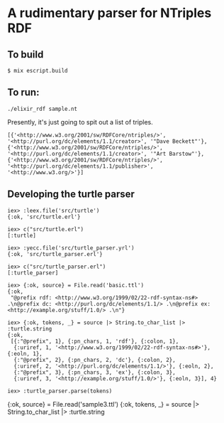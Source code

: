 # A rudimentary parser for NTriples RDF

## To build

```
$ mix escript.build
```

## To run:

```
./elixir_rdf sample.nt
```

Presently, it's just going to spit out a list of triples.

```
[{'<http://www.w3.org/2001/sw/RDFCore/ntriples/>', '<http://purl.org/dc/elements/1.1/creator>', '"Dave Beckett"'},
{'<http://www.w3.org/2001/sw/RDFCore/ntriples/>', '<http://purl.org/dc/elements/1.1/creator>', '"Art Barstow"'},
{'<http://www.w3.org/2001/sw/RDFCore/ntriples/>', '<http://purl.org/dc/elements/1.1/publisher>', '<http://www.w3.org/>'}]
```


## Developing the turtle parser

```
iex> :leex.file('src/turtle')
{:ok, 'src/turtle.erl'}

iex> c("src/turtle.erl")
[:turtle]

iex> :yecc.file('src/turtle_parser.yrl')
{:ok, 'src/turtle_parser.erl'}

iex> c("src/turtle_parser.erl")
[:turtle_parser]

iex> {:ok, source} = File.read('basic.ttl')
{:ok,
 "@prefix rdf: <http://www.w3.org/1999/02/22-rdf-syntax-ns#> .\n@prefix dc: <http://purl.org/dc/elements/1.1/> .\n@prefix ex: <http://example.org/stuff/1.0/> .\n"}

iex> {:ok, tokens, _} = source |> String.to_char_list |> :turtle.string
{:ok,
 [{:"@prefix", 1}, {:pn_chars, 1, 'rdf'}, {:colon, 1},
  {:uriref, 1, '<http://www.w3.org/1999/02/22-rdf-syntax-ns#>'}, {:eoln, 1},
  {:"@prefix", 2}, {:pn_chars, 2, 'dc'}, {:colon, 2},
  {:uriref, 2, '<http://purl.org/dc/elements/1.1/>'}, {:eoln, 2},
  {:"@prefix", 3}, {:pn_chars, 3, 'ex'}, {:colon, 3},
  {:uriref, 3, '<http://example.org/stuff/1.0/>'}, {:eoln, 3}], 4}

iex> :turtle_parser.parse(tokens)
```

{:ok, source} = File.read('sample3.ttl')
{:ok, tokens, _} = source |> String.to_char_list |> :turtle.string
